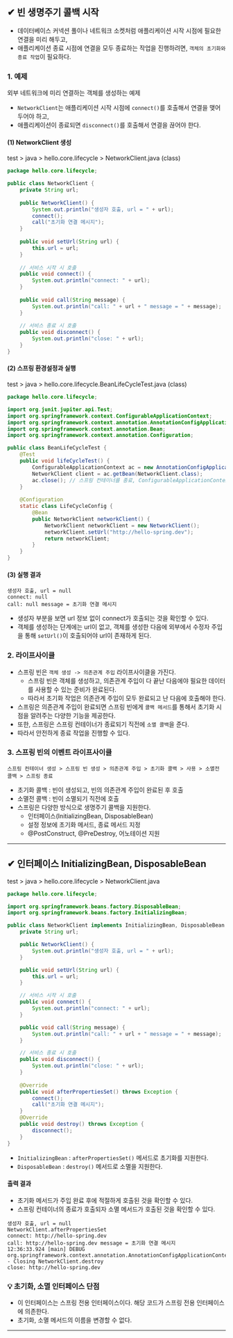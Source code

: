 ## ✔ 빈 생명주기 콜백 시작
- 데이터베이스 커넥션 풀이나 네트워크 소켓처럼 애플리케이션 시작 시점에 필요한 연결을 미리 해두고,
- 애플리케이션 종료 시점에 연결을 모두 종료하는 작업을 진행하려면, `객체의 초기화와 종료 작업`이 필요하다.

### 1. 예제
외부 네트워크에 미리 연결하는 객체를 생성하는 예제
- `NetworkClient`는 애플리케이션 시작 시점에 `connect()`를 호출해서 연결을 맺어두어야 하고,
- 애플리케이션이 종료되면 `disconnect()`를 호출해서 연결을 끊어야 한다.

#### (1) NetworkClient 생성
test > java > hello.core.lifecycle > NetworkClient.java (class)
````java
package hello.core.lifecycle;

public class NetworkClient {
    private String url;
    
    public NetworkClient() {
        System.out.println("생성자 호출, url = " + url);
        connect();
        call("초기화 연결 메시지");
    }
    
    public void setUrl(String url) {
        this.url = url;
    }
    
    // 서비스 시작 시 호출
    public void connect() {
        System.out.println("connect: " + url);
    }
    
    public void call(String message) {
        System.out.println("call: " + url + " message = " + message);
    }
    
    // 서비스 종료 시 호출
    public void disconnect() {
        System.out.println("close: " + url);
    }
}
````
#### (2) 스프링 환경설정과 실행
test > java > hello.core.lifecycle.BeanLifeCycleTest.java (class)
````java
package hello.core.lifecycle;

import org.junit.jupiter.api.Test;
import org.springframework.context.ConfigurableApplicationContext;
import org.springframework.context.annotation.AnnotationConfigApplicationContext;
import org.springframework.context.annotation.Bean;
import org.springframework.context.annotation.Configuration;

public class BeanLifeCycleTest {
    @Test
    public void lifeCycleTest() {
        ConfigurableApplicationContext ac = new AnnotationConfigApplicationContext(LifeCycleConfig.class);
        NetworkClient client = ac.getBean(NetworkClient.class);
        ac.close(); // 스프링 컨테이너를 종료, ConfigurableApplicationContext 필요
    }
    
    @Configuration
    static class LifeCycleConfig {
        @Bean
        public NetworkClient networkClient() {
            NetworkClient networkClient = new NetworkClient();
            networkClient.setUrl("http://hello-spring.dev");
            return networkClient;
        }
    }
}
````
#### (3) 실행 결과
```
생성자 호출, url = null
connect: null
call: null message = 초기화 연결 메시지
```
- 생성자 부분을 보면 url 정보 없이 connect가 호출되는 것을 확인할 수 있다.
- 객체를 생성하는 단계에는 url이 없고, 객체를 생성한 다음에 외부에서 수정자 주입을 통해 `setUrl()`이 호출되어야 url이 존재하게 된다.

### 2. 라이프사이클
- 스프링 빈은 `객체 생성 -> 의존관계 주입` 라이프사이클을 가진다.
  - 스프링 빈은 객체를 생성하고, 의존관계 주입이 다 끝난 다음에야 필요한 데이터를 사용할 수 있는 준비가 완료된다.
  - 따라서 초기화 작업은 의존관계 주입이 모두 완료되고 난 다음에 호출해야 한다.
- 스프링은 의존관계 주입이 완료되면 스프링 빈에게 `콜백 메서드`를 통해서 초기화 시점을 알려주는 다양한 기능을 제공한다.
- 또한, 스프링은 스프링 컨테이너가 종료되기 직전에 `소멸 콜백`을 준다.
- 따라서 안전하게 종료 작업을 진행할 수 있다.

### 3. 스프링 빈의 이벤트 라이프사이클
```
스프링 컨테이너 생성 > 스프링 빈 생성 > 의존관계 주입 > 초기화 콜백 > 사용 > 소멸전 콜백 > 스프링 종료
```
- 초기화 콜백 : 빈이 생성되고, 빈의 의존관계 주입이 완료된 후 호출
- 소멸전 콜백 : 빈이 소멸되기 직전에 호출
- 스프링은 다양한 방식으로 생명주기 콜백을 지원한다.
  - 인터페이스(InitializingBean, DisposableBean)
  - 설정 정보에 초기화 메서드, 종료 메서드 지정
  - @PostConstruct, @PreDestroy, 어노테이션 지원


- - -
## ✔ 인터페이스 InitializingBean, DisposableBean
test > java > hello.core.lifecycle > NetworkClient.java
````java
package hello.core.lifecycle;

import org.springframework.beans.factory.DisposableBean;
import org.springframework.beans.factory.InitializingBean;

public class NetworkClient implements InitializingBean, DisposableBean {
    private String url;

    public NetworkClient() {
        System.out.println("생성자 호출, url = " + url);
    }

    public void setUrl(String url) {
        this.url = url;
    }

    // 서비스 시작 시 호출
    public void connect() {
        System.out.println("connect: " + url);
    }

    public void call(String message) {
        System.out.println("call: " + url + " message = " + message);
    }

    // 서비스 종료 시 호출
    public void disconnect() {
        System.out.println("close: " + url);
    }
    
    @Override
    public void afterPropertiesSet() throws Exception {
        connect();
        call("초기화 연결 메시지");
    }
    @Override
    public void destroy() throws Exception {
        disconnect();
    }
}
````
- `InitializingBean` : `afterPropertiesSet()` 메서드로 초기화를 지원한다.
- `DisposableBean` : `destroy()` 메서드로 소멸을 지원한다.

#### 출력 결과
- 초기화 메서드가 주입 완료 후에 적절하게 호출된 것을 확인할 수 있다.
- 스프링 컨테이너의 종료가 호출되자 소멸 메서드가 호출된 것을 확인할 수 있다.
```
생성자 호출, url = null
NetworkClient.afterPropertiesSet
connect: http://hello-spring.dev
call: http://hello-spring.dev message = 초기화 연결 메시지
12:36:33.924 [main] DEBUG org.springframework.context.annotation.AnnotationConfigApplicationContext - Closing NetworkClient.destroy
close: http://hello-spring.dev
```

### 💡 초기화, 소멸 인터페이스 단점
- 이 인터페이스는 스프링 전용 인터페이스이다. 해당 코드가 스프링 전용 인터페이스에 의존한다.
- 초기화, 소멸 메서드의 이름을 변경할 수 없다.


- - -
